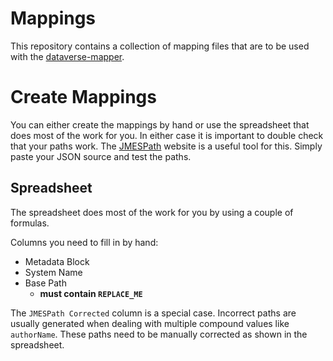 # Mappings
This repository contains a collection of mapping files that are to be used with the [dataverse-mapper](https://github.com/odissei-data/dataverse-mapper).

# Create Mappings
You can either create the mappings by hand or use the spreadsheet that does most of the work for you.
In either case it is important to double check that your paths work. The [JMESPath](https://jmespath.org/tutorial.html) website is a useful tool for this.
Simply paste your JSON source and test the paths.

## Spreadsheet
The spreadsheet does most of the work for you by using a couple of formulas.

Columns you need to fill in by hand:
- Metadata Block
- System Name
- Base Path 
  - **must contain `REPLACE_ME`** 

The `JMESPath Corrected` column is a special case. Incorrect paths are usually generated when dealing with multiple compound values like `authorName`.
These paths need to be manually corrected as shown in the spreadsheet.
